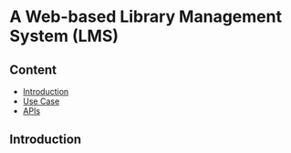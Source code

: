 #  A Web-based Library Management System (LMS)
## Content
- [Introduction](#intrduction)
- [Use Case](#use-case)
- [APIs](#apis)

## Introduction
